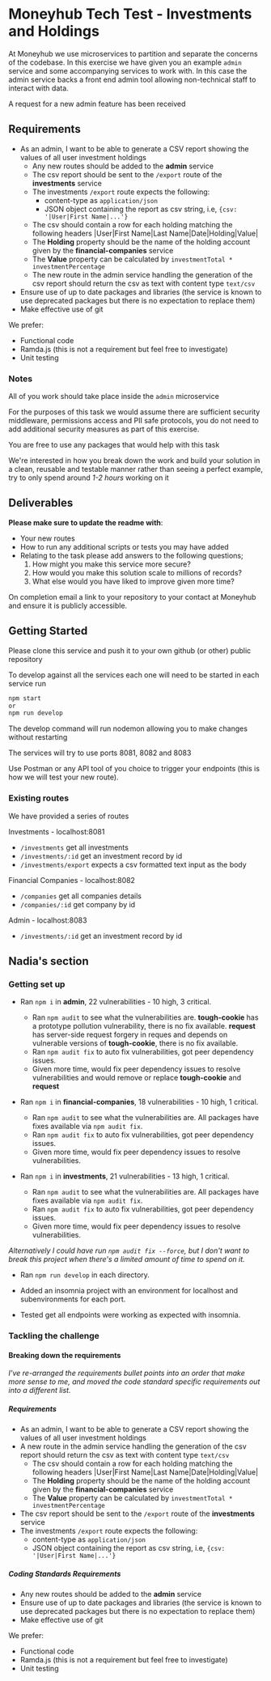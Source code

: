 # Moneyhub Tech Test - Investments and Holdings

At Moneyhub we use microservices to partition and separate the concerns of the codebase. In this exercise we have given you an example `admin` service and some accompanying services to work with. In this case the admin service backs a front end admin tool allowing non-technical staff to interact with data.

A request for a new admin feature has been received

## Requirements

- As an admin, I want to be able to generate a CSV report showing the values of all user investment holdings
  - Any new routes should be added to the **admin** service
  - The csv report should be sent to the `/export` route of the **investments** service
  - The investments `/export` route expects the following:
    - content-type as `application/json`
    - JSON object containing the report as csv string, i.e, `{csv: '|User|First Name|...'}`
  - The csv should contain a row for each holding matching the following headers
    |User|First Name|Last Name|Date|Holding|Value|
  - The **Holding** property should be the name of the holding account given by the **financial-companies** service
  - The **Value** property can be calculated by `investmentTotal * investmentPercentage`
  - The new route in the admin service handling the generation of the csv report should return the csv as text with content type `text/csv`
- Ensure use of up to date packages and libraries (the service is known to use deprecated packages but there is no expectation to replace them)
- Make effective use of git

We prefer:

- Functional code
- Ramda.js (this is not a requirement but feel free to investigate)
- Unit testing

### Notes

All of you work should take place inside the `admin` microservice

For the purposes of this task we would assume there are sufficient security middleware, permissions access and PII safe protocols, you do not need to add additional security measures as part of this exercise.

You are free to use any packages that would help with this task

We're interested in how you break down the work and build your solution in a clean, reusable and testable manner rather than seeing a perfect example, try to only spend around _1-2 hours_ working on it

## Deliverables

**Please make sure to update the readme with**:

- Your new routes
- How to run any additional scripts or tests you may have added
- Relating to the task please add answers to the following questions;
  1. How might you make this service more secure?
  2. How would you make this solution scale to millions of records?
  3. What else would you have liked to improve given more time?

On completion email a link to your repository to your contact at Moneyhub and ensure it is publicly accessible.

## Getting Started

Please clone this service and push it to your own github (or other) public repository

To develop against all the services each one will need to be started in each service run

```bash
npm start
or
npm run develop
```

The develop command will run nodemon allowing you to make changes without restarting

The services will try to use ports 8081, 8082 and 8083

Use Postman or any API tool of you choice to trigger your endpoints (this is how we will test your new route).

### Existing routes

We have provided a series of routes

Investments - localhost:8081

- `/investments` get all investments
- `/investments/:id` get an investment record by id
- `/investments/export` expects a csv formatted text input as the body

Financial Companies - localhost:8082

- `/companies` get all companies details
- `/companies/:id` get company by id

Admin - localhost:8083

- `/investments/:id` get an investment record by id

## Nadia's section

### Getting set up

- Ran `npm i` in **admin**, 22 vulnerabilities - 10 high, 3 critical.

  - Ran `npm audit` to see what the vulnerabilities are. **tough-cookie** has a prototype pollution vulnerability, there is no fix available. **request** has server-side request forgery in reques and depends on vulnerable versions of **tough-cookie**, there is no fix available.
  - Ran `npm audit fix` to auto fix vulnerabilities, got peer dependency issues.
  - Given more time, would fix peer dependency issues to resolve vulnerabilities and would remove or replace **tough-cookie** and **request**

- Ran `npm i` in **financial-companies**, 18 vulnerabilities - 10 high, 1 critical.

  - Ran `npm audit` to see what the vulnerabilities are. All packages have fixes available via `npm audit fix`.
  - Ran `npm audit fix` to auto fix vulnerabilities, got peer dependency issues.
  - Given more time, would fix peer dependency issues to resolve vulnerabilities.

- Ran `npm i` in **investments**, 21 vulnerabilities - 13 high, 1 critical.

  - Ran `npm audit` to see what the vulnerabilities are. All packages have fixes available via `npm audit fix`.
  - Ran `npm audit fix` to auto fix vulnerabilities, got peer dependency issues.
  - Given more time, would fix peer dependency issues to resolve vulnerabilities.

_Alternatively I could have run `npm audit fix --force`, but I don't want to break this project when there's a limited amount of time to spend on it._

- Ran `npm run develop` in each directory.

- Added an insomnia project with an environment for localhost and subenvironments for each port.

- Tested get all endpoints were working as expected with insomnia.

### Tackling the challenge

#### Breaking down the requirements

_I've re-arranged the requirements bullet points into an order that make more sense to me, and moved the code standard specific requirements out into a different list._

##### Requirements

- As an admin, I want to be able to generate a CSV report showing the values of all user investment holdings
- A new route in the admin service handling the generation of the csv report should return the csv as text with content type `text/csv`
  - The csv should contain a row for each holding matching the following headers
    |User|First Name|Last Name|Date|Holding|Value|
  - The **Holding** property should be the name of the holding account given by the **financial-companies** service
  - The **Value** property can be calculated by `investmentTotal * investmentPercentage`
- The csv report should be sent to the `/export` route of the **investments** service
- The investments `/export` route expects the following:
  - content-type as `application/json`
  - JSON object containing the report as csv string, i.e, `{csv: '|User|First Name|...'}`

##### Coding Standards Requirements

- Any new routes should be added to the **admin** service
- Ensure use of up to date packages and libraries (the service is known to use deprecated packages but there is no expectation to replace them)
- Make effective use of git

We prefer:

- Functional code
- Ramda.js (this is not a requirement but feel free to investigate)
- Unit testing
